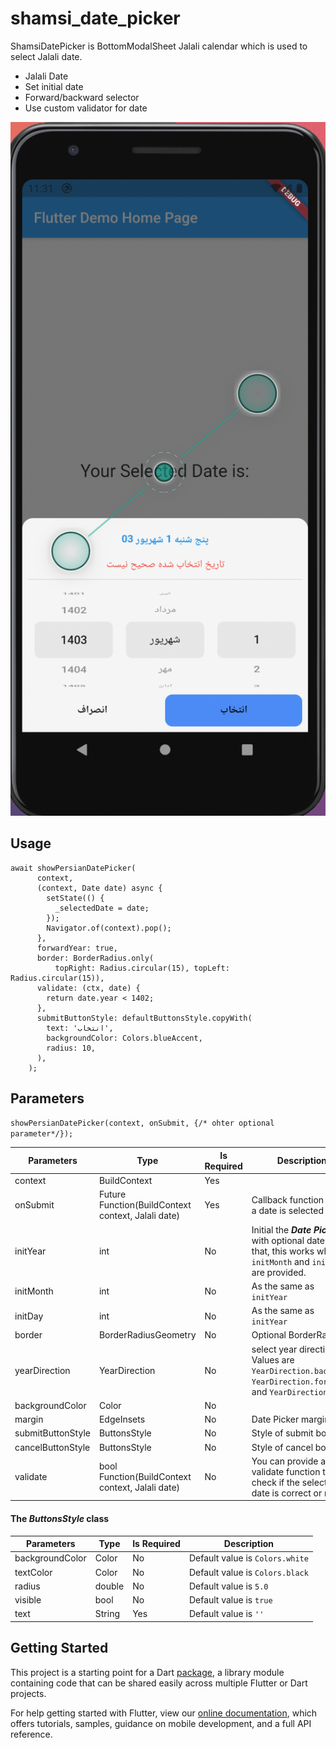 # shamsi_date_picker

ShamsiDatePicker is BottomModalSheet Jalali calendar which is used to select Jalali date.

- Jalali Date
- Set initial date
- Forward/backward selector
- Use custom validator for date


<img src="./images/image.png" alt="image" width="648">

## Usage
```
await showPersianDatePicker(
      context,
      (context, Date date) async {
        setState(() {
          _selectedDate = date;
        });
        Navigator.of(context).pop();
      },
      forwardYear: true,
      border: BorderRadius.only(
          topRight: Radius.circular(15), topLeft: Radius.circular(15)),
      validate: (ctx, date) {
        return date.year < 1402;
      },
      submitButtonStyle: defaultButtonsStyle.copyWith(
        text: 'انتخاب',
        backgroundColor: Colors.blueAccent,
        radius: 10,
      ),
    );
```
## Parameters
`showPersianDatePicker(context, onSubmit, {/* ohter optional parameter*/});`

| Parameters |Type| Is Required  | Description |
| ----------- |----| ----------- | ----------- |
| context    | BuildContext | Yes ||
| onSubmit   | Future<void> Function(BuildContext context, Jalali date) | Yes |Callback function when a date is selected|
|initYear|int|No|Initial the **_Date Picker_** with optional date. Note that, this works when `initMonth` and `initDay` are provided.|
|initMonth|int|No|As the same as `initYear`|
|initDay|int|No|As the same as `initYear`|
|border|BorderRadiusGeometry|No|Optional BorderRadius|
|yearDirection|YearDirection|No|select year direction. Values are `YearDirection.backward`, `YearDirection.forward` and `YearDirection.both`|
|backgroundColor|Color|No||
|margin|EdgeInsets|No|Date Picker margin|
|submitButtonStyle|ButtonsStyle|No|Style of submit bottom|
|cancelButtonStyle|ButtonsStyle|No|Style of cancel bottom|
|validate|bool Function(BuildContext context, Jalali date)|No|You can provide a validate function to check if the selected date is correct or not|

#### The _ButtonsStyle_ class
| Parameters |Type| Is Required  | Description |
| ----------- |----| ----------- | ----------- |
|backgroundColor|Color|No|Default value is `Colors.white`|
|textColor|Color|No|Default value is `Colors.black`|
|radius|double|No|Default value is `5.0`|
|visible|bool|No|Default value is `true`|
|text|String|Yes|Default value is `''`|
## Getting Started

This project is a starting point for a Dart
[package](https://flutter.dev/developing-packages/),
a library module containing code that can be shared easily across
multiple Flutter or Dart projects.

For help getting started with Flutter, view our 
[online documentation](https://flutter.dev/docs), which offers tutorials, 
samples, guidance on mobile development, and a full API reference.
